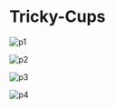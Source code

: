 # Tricky-Cups

![p1](https://user-images.githubusercontent.com/103464885/168626881-82614191-64e6-4f2c-b144-5ab55dcfe6e8.PNG)

![p2](https://user-images.githubusercontent.com/103464885/168626900-822abb31-a789-4f68-830e-7377b9b0408d.PNG)

![p3](https://user-images.githubusercontent.com/103464885/168627005-e3c56727-04d0-461a-b458-2177955fd807.png)

![p4](https://user-images.githubusercontent.com/103464885/168627062-f9b975d2-9425-4bf2-ab8e-e55f89b5f004.PNG)
